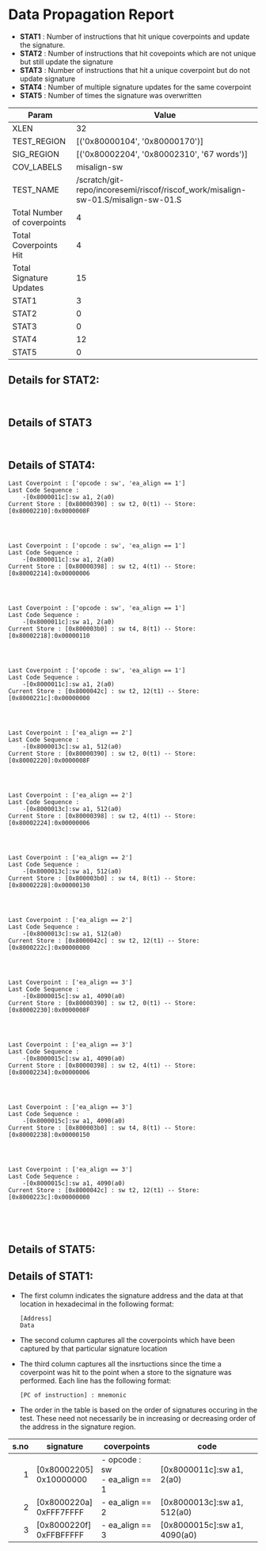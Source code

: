 
# Data Propagation Report

- **STAT1** : Number of instructions that hit unique coverpoints and update the signature.
- **STAT2** : Number of instructions that hit covepoints which are not unique but still update the signature
- **STAT3** : Number of instructions that hit a unique coverpoint but do not update signature
- **STAT4** : Number of multiple signature updates for the same coverpoint
- **STAT5** : Number of times the signature was overwritten

| Param                     | Value    |
|---------------------------|----------|
| XLEN                      | 32      |
| TEST_REGION               | [('0x80000104', '0x80000170')]      |
| SIG_REGION                | [('0x80002204', '0x80002310', '67 words')]      |
| COV_LABELS                | misalign-sw      |
| TEST_NAME                 | /scratch/git-repo/incoresemi/riscof/riscof_work/misalign-sw-01.S/misalign-sw-01.S    |
| Total Number of coverpoints| 4     |
| Total Coverpoints Hit     | 4      |
| Total Signature Updates   | 15      |
| STAT1                     | 3      |
| STAT2                     | 0      |
| STAT3                     | 0     |
| STAT4                     | 12     |
| STAT5                     | 0     |

## Details for STAT2:

```


```

## Details of STAT3

```


```

## Details of STAT4:

```
Last Coverpoint : ['opcode : sw', 'ea_align == 1']
Last Code Sequence : 
	-[0x8000011c]:sw a1, 2(a0)
Current Store : [0x80000390] : sw t2, 0(t1) -- Store: [0x80002210]:0x0000008F




Last Coverpoint : ['opcode : sw', 'ea_align == 1']
Last Code Sequence : 
	-[0x8000011c]:sw a1, 2(a0)
Current Store : [0x80000398] : sw t2, 4(t1) -- Store: [0x80002214]:0x00000006




Last Coverpoint : ['opcode : sw', 'ea_align == 1']
Last Code Sequence : 
	-[0x8000011c]:sw a1, 2(a0)
Current Store : [0x800003b0] : sw t4, 8(t1) -- Store: [0x80002218]:0x00000110




Last Coverpoint : ['opcode : sw', 'ea_align == 1']
Last Code Sequence : 
	-[0x8000011c]:sw a1, 2(a0)
Current Store : [0x8000042c] : sw t2, 12(t1) -- Store: [0x8000221c]:0x00000000




Last Coverpoint : ['ea_align == 2']
Last Code Sequence : 
	-[0x8000013c]:sw a1, 512(a0)
Current Store : [0x80000390] : sw t2, 0(t1) -- Store: [0x80002220]:0x0000008F




Last Coverpoint : ['ea_align == 2']
Last Code Sequence : 
	-[0x8000013c]:sw a1, 512(a0)
Current Store : [0x80000398] : sw t2, 4(t1) -- Store: [0x80002224]:0x00000006




Last Coverpoint : ['ea_align == 2']
Last Code Sequence : 
	-[0x8000013c]:sw a1, 512(a0)
Current Store : [0x800003b0] : sw t4, 8(t1) -- Store: [0x80002228]:0x00000130




Last Coverpoint : ['ea_align == 2']
Last Code Sequence : 
	-[0x8000013c]:sw a1, 512(a0)
Current Store : [0x8000042c] : sw t2, 12(t1) -- Store: [0x8000222c]:0x00000000




Last Coverpoint : ['ea_align == 3']
Last Code Sequence : 
	-[0x8000015c]:sw a1, 4090(a0)
Current Store : [0x80000390] : sw t2, 0(t1) -- Store: [0x80002230]:0x0000008F




Last Coverpoint : ['ea_align == 3']
Last Code Sequence : 
	-[0x8000015c]:sw a1, 4090(a0)
Current Store : [0x80000398] : sw t2, 4(t1) -- Store: [0x80002234]:0x00000006




Last Coverpoint : ['ea_align == 3']
Last Code Sequence : 
	-[0x8000015c]:sw a1, 4090(a0)
Current Store : [0x800003b0] : sw t4, 8(t1) -- Store: [0x80002238]:0x00000150




Last Coverpoint : ['ea_align == 3']
Last Code Sequence : 
	-[0x8000015c]:sw a1, 4090(a0)
Current Store : [0x8000042c] : sw t2, 12(t1) -- Store: [0x8000223c]:0x00000000





```

## Details of STAT5:



## Details of STAT1:

- The first column indicates the signature address and the data at that location in hexadecimal in the following format: 
  ```
  [Address]
  Data
  ```

- The second column captures all the coverpoints which have been captured by that particular signature location

- The third column captures all the insrtuctions since the time a coverpoint was
  hit to the point when a store to the signature was performed. Each line has
  the following format:
  ```
  [PC of instruction] : mnemonic
  ```
- The order in the table is based on the order of signatures occuring in the
  test. These need not necessarily be in increasing or decreasing order of the
  address in the signature region.

|s.no|        signature         |             coverpoints              |              code               |
|---:|--------------------------|--------------------------------------|---------------------------------|
|   1|[0x80002205]<br>0x10000000|- opcode : sw<br> - ea_align == 1<br> |[0x8000011c]:sw a1, 2(a0)<br>    |
|   2|[0x8000220a]<br>0xFFF7FFFF|- ea_align == 2<br>                   |[0x8000013c]:sw a1, 512(a0)<br>  |
|   3|[0x8000220f]<br>0xFFBFFFFF|- ea_align == 3<br>                   |[0x8000015c]:sw a1, 4090(a0)<br> |
